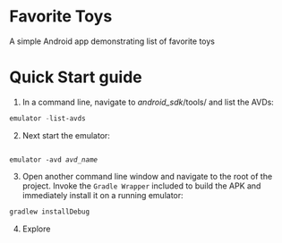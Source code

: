 # Favorite Toys
A simple Android app demonstrating list of favorite toys

# Quick Start guide
1.    In a command line, navigate to *android_sdk*/tools/ and list the AVDs:

```powershell
emulator -list-avds
```
2.    Next start the emulator:

<pre><code>
emulator -avd <i>avd_name</i>
</code></pre>

3.    Open another command line window and navigate to the root of the project. Invoke the `Gradle Wrapper` included to
      build the APK and immediately install it on a running emulator:

```powershell
gradlew installDebug
```

4.    Explore
